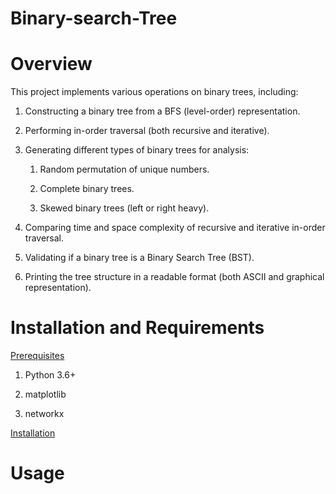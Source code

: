 # Binary-search-Tree

# Overview

This project implements various operations on binary trees, including:

1. Constructing a binary tree from a BFS (level-order) representation.

2. Performing in-order traversal (both recursive and iterative).

3. Generating different types of binary trees for analysis:

   1. Random permutation of unique numbers.
  
   2. Complete binary trees.
  
   3. Skewed binary trees (left or right heavy).

4. Comparing time and space complexity of recursive and iterative in-order traversal.

5. Validating if a binary tree is a Binary Search Tree (BST).

6. Printing the tree structure in a readable format (both ASCII and graphical representation).

# Installation and Requirements

<ins> Prerequisites </ins>

1. Python 3.6+

2. matplotlib

3. networkx

<ins> Installation </ins>

# Usage 
